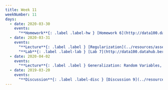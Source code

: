 ```yaml
---
title: Week 11
weekNumber: 11
days:
  - date: 2020-03-30
    events:
      "**Homework**{: .label .label-hw } [Homework 6](http://data100.datahub.berkeley.edu/hub/user-redirect/git-sync?repo=https://github.com/DS-100/sp20&subPath=hw/hw6/) (due Apr. 6)":
  - date: 2020-03-31
    events:
      "**Lecture**{: .label .label } [Regularization](../resources/assets/lectures/lec19/Regularization.html) ([slides](https://drive.google.com/open?id=15zj-u3QaQTQnDhtmGgp80OAm8-k_8HIO))([code](http://data100.datahub.berkeley.edu/hub/user-redirect/git-sync?repo=https://github.com/DS-100/sp20&subPath=lecture/lec19/)) ([playlist](https://www.youtube.com/playlist?list=PLcK2S75CXo8NFmi4n23t8KJKTO3om2yup))":
      "**Lab**{: .label .label-lab } [Lab 7](http://data100.datahub.berkeley.edu/hub/user-redirect/git-sync?repo=https://github.com/DS-100/sp20&subPath=lab/lab07/) (due Apr. 6)":
  - date: 2020-04-02
    events:
      "**Lecture**{: .label .label } Generalization: Random Variables, Sampling Variability":
  - date: 2019-03-20
    events:
      "**Discussion**{: .label .label-disc } [Discussion 9](../resources/assets/discussions/disc09.pdf)":
---
```

